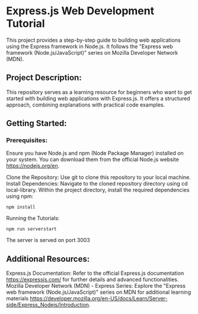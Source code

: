 # Express.js Web Development Tutorial
This project provides a step-by-step guide to building web applications using the Express framework in Node.js. It follows the "Express web framework (Node.js/JavaScript)" series on Mozilla Developer Network (MDN).

## Project Description:

This repository serves as a learning resource for beginners who want to get started with building web applications with Express.js. It offers a structured approach, combining explanations with practical code examples.

## Getting Started:

### Prerequisites:
Ensure you have Node.js and npm (Node Package Manager) installed on your system. You can download them from the official Node.js website https://nodejs.org/en.

Clone the Repository: Use git to clone this repository to your local machine.
Install Dependencies: Navigate to the cloned repository directory using cd local-library. Within the project directory, install the required dependencies using npm:
```
npm install
```

Running the Tutorials:
```
npm run serverstart
```

The server is served on port 3003

## Additional Resources:

Express.js Documentation: Refer to the official Express.js documentation https://expressjs.com/ for further details and advanced functionalities.
Mozilla Developer Network (MDN) - Express Series: Explore the "Express web framework (Node.js/JavaScript)" series on MDN for additional learning materials https://developer.mozilla.org/en-US/docs/Learn/Server-side/Express_Nodejs/Introduction.